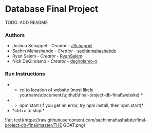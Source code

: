 # Database Final Project
TODO: ADD README


### Authors
- Joshua Schappel - *Creator* - [JSchappel](https://github.com/jschappel)
- Sachin Mahashabde - *Creator* - [sachinmahashabde](https://github.com/sachinmahashabde)
- Ryan Salem - *Creator* - [RyanSalem](https://github.com/RyanSalem)
- Nick DeGirolamo - *Creator* - [degirolamo-n](https://github.com/degirolamo-n)

### Run Instructions
- * cd to location of website (most likely yourname\documents\github\final-project-db-final\website) *
- * npm start (if you get an error, try npm install, then npm start)*
- *ctrl+c to stop *


![alt text](https://raw.githubusercontent.com/sachinmahashabde/final-project-db-final/master/THE GOAT.png)
